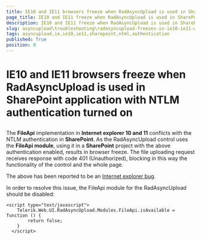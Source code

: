 ```yaml
---
title: IE10 and IE11 browsers freeze when RadAsyncUpload is used in SharePoint application with NTLM authentication turned on
page_title: IE10 and IE11 freeze when RadAsyncUpload is used in SharePoint application with NTLM authentication turned on | RadAsyncUpload for ASP.NET AJAX Documentation
description: IE10 and IE11 freeze when RadAsyncUpload is used in SharePoint application with NTLM authentication turned on
slug: asyncupload\troubleshooting\radasyncupload-freezes-in-ie10-ie11-when-ntlm-authentication-is-used-in-sharepoint
tags: asyncupload,ie,ie10,ie11,sharepoint,ntml,authentication
published: True
position: 0
---
```


# IE10 and IE11 browsers freeze when RadAsyncUpload is used in SharePoint application with NTLM authentication turned on



## 

The **FileApi** implementation in **Internet explorer 10 and 11** conflicts with the NTLM authentication in **SharePoint**. As the RadAsyncUpload control uses the **FileApi module**, using it in a **SharePoint** project with the above authentication enabled, results in browser freeze. The file uploading request receives response with code 401 (Unauthorized), blocking in this way the functionality of the control and the whole page.

The above has been reported to be an [Internet explorer bug](https://connect.microsoft.com/IE/feedback/details/819941/file-upload-stop-working-on-ie-with-windows-authentication).

In order to resolve this issue, the FileApi module for the RadAsyncUpload should be disabled:

````ASPNET
<script type="text/javascript">
    Telerik.Web.UI.RadAsyncUpload.Modules.FileApi.isAvailable = function () {
		return false;
	}
  </script>
````

